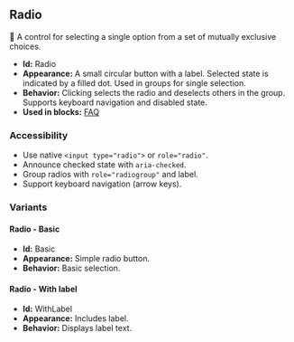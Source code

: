 ## Radio
🔘 A control for selecting a single option from a set of mutually exclusive choices.
- **Id:** Radio
- **Appearance:** A small circular button with a label. Selected state is indicated by a filled dot. Used in groups for single selection.
- **Behavior:** Clicking selects the radio and deselects others in the group. Supports keyboard navigation and disabled state.
- **Used in blocks:** [FAQ](../blocks/FAQ.md)
### Accessibility
- Use native `<input type="radio">` or `role="radio"`.
- Announce checked state with `aria-checked`.
- Group radios with `role="radiogroup"` and label.
- Support keyboard navigation (arrow keys).

### Variants
#### Radio - **Basic**
- **Id:** Basic
- **Appearance:** Simple radio button.
- **Behavior:** Basic selection.
#### Radio - **With label**
- **Id:** WithLabel
- **Appearance:** Includes label.
- **Behavior:** Displays label text.
